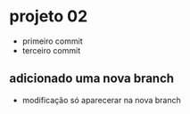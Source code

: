 # projeto 02
- primeiro commit
- terceiro commit

## adicionado uma nova branch
- modificação só aparecerar na nova branch